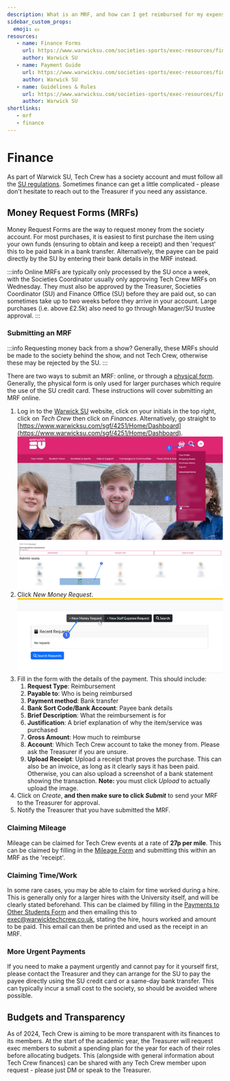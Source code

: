 ```yaml
---
description: What is an MRF, and how can I get reimbursed for my expenses?
sidebar_custom_props:
  emoji: 💵
resources:
   - name: Finance Forms
     url: https://www.warwicksu.com/societies-sports/exec-resources/finance/financeforms/
     author: Warwick SU
   - name: Payment Guide
     url: https://www.warwicksu.com/societies-sports/exec-resources/finance/sgfsystem/
     author: Warwick SU
   - name: Guidelines & Rules
     url: https://www.warwicksu.com/societies-sports/exec-resources/finance/guidelines/
     author: Warwick SU
shortlinks:
   - mrf
   - finance
---
```

# Finance
As part of Warwick SU, Tech Crew has a society account and must follow all the
[SU regulations](https://www.warwicksu.com/societies-sports/exec-resources/finance/guidelines/). Sometimes finance
can get a little complicated - please don't hesitate to reach out to the Treasurer if you need any assistance.

## Money Request Forms (MRFs)

Money Request Forms are the way to request money from the society account. For most purchases, it is easiest to
first purchase the item using your own funds (ensuring to obtain and keep a receipt) and then 'request' this to be
paid bank in a bank transfer. Alternatively, the payee can be paid directly by the SU by entering their bank details in
the MRF instead.

:::info
Online MRFs are typically only processed by the SU once a week, with the Societies Coordinator usually only
approving Tech Crew MRFs on Wednesday. They must also be approved by the Treasurer, Societies
Coordinator (SU) and Finance Office (SU) before they are paid out, so can sometimes take up to two weeks before they
arrive in your account. Large purchases (i.e. above £2.5k) also need to go through Manager/SU trustee approval.
:::


### Submitting an MRF

:::info
Requesting money back from a show? Generally, these MRFs should be made to the society behind the show, and not Tech
Crew, otherwise these may be rejected by the SU.
:::

There are two ways to submit an MRF: online, or through a
[physical form](https://www.warwicksu.com/societies-sports/exec-resources/finance/financeforms/). Generally, the
physical form is only used  for larger purchases which require the use of the SU credit card. These instructions will
cover submitting an MRF online.

1. Log in to the [Warwick SU](https://www.warwicksu.com) website, click on your initials in the top right, click on
   *Tech Crew* then click on *Finances*. Alternatively, go straight to
    [https://www.warwicksu.com/sgf/4251/Home/Dashboard](https://www.warwicksu.com/sgf/4251/Home/Dashboard).
   ![Submitting an MRF - Step 1](mrf-step-01.jpg)![Submitting an MRF - Step 2](mrf-step-02.jpg)
2. Click *New Money Request*.
   ![Submitting an MRF - Step 3](mrf-step-03.jpg)
3. Fill in the form with the details of the payment. This should include:
   1. **Request Type**: Reimbursement
   2. **Payable to**: Who is being reimbursed
   3. **Payment method**: Bank transfer
   4. **Bank Sort Code/Bank Account**: Payee bank details
   5. **Brief Description**: What the reimbursement is for
   6. **Justification**: A brief explanation of why the item/service was purchased
   7. **Gross Amount**: How much to reimburse
   8. **Account**: Which Tech Crew account to take the money from. Please ask the Treasurer if you are unsure.
   9. **Upload Receipt**: Upload a receipt that proves the purchase. This can also be an invoice, as long as it clearly
      says it has been paid. Otherwise, you can also upload a screenshot of a bank statement showing the transaction.
      **Note:** you must click *Upload* to actually upload the image.
4. Click on *Create*, **and then make sure to click *Submit*** to send your MRF to the Treasurer for approval.
5. Notify the Treasurer that you have submitted the MRF.

### Claiming Mileage

Mileage can be claimed for Tech Crew events at a rate of **27p per mile**. This can be claimed by filling in the
[Mileage Form](https://www.warwicksu.com/societies-sports/exec-resources/finance/financeforms/) and submitting this
within an MRF as the 'receipt'.

### Claiming Time/Work

In some rare cases, you may be able to claim for time worked during a hire. This is generally only for a larger hires
with the University itself, and will be clearly stated beforehand. This can be claimed by filling in the
[Payments to Other Students Form](https://www.warwicksu.com/societies-sports/exec-resources/finance/financeforms/)
and then emailing this to exec@warwicktechcrew.co.uk, stating the hire, hours worked and amount to be paid. This
email can then be printed and used as the receipt in an MRF.

### More Urgent Payments

If you need to make a payment urgently and cannot pay for it yourself first, please contact the Treasurer and they can
arrange for the SU to pay the payee directly using the SU credit card or a same-day bank transfer. This can typically
incur a small cost to the society, so should be avoided where possible.

## Budgets and Transparency

As of 2024, Tech Crew is aiming to be more transparent with its finances to its members. At the start of the academic
year, the Treasurer will request exec members to submit a spending plan for the year for each of their roles before
allocating budgets. This (alongside with general information about Tech Crew finances) can be shared with any
Tech Crew member upon request - please just DM or speak to the Treasurer.


